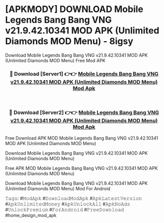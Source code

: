 # [APKMODY] DOWNLOAD Mobile Legends Bang Bang VNG v21.9.42.10341 MOD APK (Unlimited Diamonds MOD Menu) - 8igsy
Download Mobile Legends Bang Bang VNG v21.9.42.10341 MOD APK (Unlimited Diamonds MOD Menu) Free Mod APK

<div align="center">
<h3>🔴 Download [Server1] 👉👉 <a href="https://apk-comot.site?title=Mobile_Legends_Bang_Bang_VNG_v21.9.42.10341_MOD_APK_(Unlimited_Diamonds_MOD_Menu)">Mobile Legends Bang Bang VNG v21.9.42.10341 MOD APK (Unlimited Diamonds MOD Menu) Mod Apk</a></h3><br>

<h3>🔴 Download [Server2] 👉👉 <a href="https://apk-comot.site?title=Mobile_Legends_Bang_Bang_VNG_v21.9.42.10341_MOD_APK_(Unlimited_Diamonds_MOD_Menu)">Mobile Legends Bang Bang VNG v21.9.42.10341 MOD APK (Unlimited Diamonds MOD Menu) Mod Apk</a></h3>
</div>


Free Download APK MOD Mobile Legends Bang Bang VNG v21.9.42.10341 MOD APK (Unlimited Diamonds MOD Menu)

Download Mobile Legends Bang Bang VNG v21.9.42.10341 MOD APK (Unlimited Diamonds MOD Menu) 

Free APK MOD Mobile Legends Bang Bang VNG v21.9.42.10341 MOD APK (Unlimited Diamonds MOD Menu) 

Download Mobile Legends Bang Bang VNG v21.9.42.10341 MOD APK (Unlimited Diamonds MOD Menu) Mod For Android

𝚃𝚊𝚐𝚜: #𝙼𝚘𝚍𝙰𝚙𝚔 #𝙳𝚘𝚠𝚗𝚕𝚘𝚊𝚍𝙼𝚘𝚍𝙰𝚙𝚔 #𝙰𝚙𝚔𝙻𝚊𝚝𝚎𝚜𝚝𝚅𝚎𝚛𝚜𝚒𝚘𝚗 #𝙰𝚙𝚔𝚄𝚗𝚕𝚒𝚖𝚒𝚝𝚎𝚍𝙼𝚘𝚗𝚎𝚢 #𝙰𝚙𝚔𝚄𝚗𝚕𝚘𝚌𝚔𝙰𝚕𝚕 #𝙰𝚙𝚔𝙽𝚘𝙰𝚍𝚜 #𝚄𝚗𝚕𝚘𝚌𝚔𝙿𝚛𝚎𝚖𝚒𝚞𝚖 #𝙵𝚘𝚛𝙰𝚗𝚍𝚛𝚘𝚒𝚍 #𝙵𝚛𝚎𝚎𝙳𝚘𝚠𝚗𝚕𝚘𝚊𝚍 #home_design_mod_apk